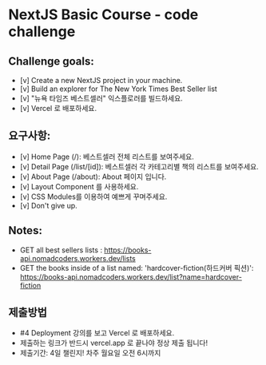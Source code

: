 # NextJS Basic Course - code challenge

## Challenge goals:
- [v] Create a new NextJS project in your machine.
- [v] Build an explorer for The New York Times Best Seller list
- [v] "뉴욕 타임즈 베스트셀러" 익스플로러를 빌드하세요.
- [v] Vercel 로 배포하세요.

## 요구사항:
- [v] Home Page (/): 베스트셀러 전체 리스트를 보여주세요.
- [v] Detail Page (/list/[id]): 베스트셀러 각 카테고리별 책의 리스트를 보여주세요.
- [v] About Page (/about): About 페이지 입니다.
- [v] Layout Component 를 사용하세요.
- [v] CSS Modules를 이용하여 예쁘게 꾸며주세요.
- [v] Don't give up.

## Notes:
- GET all best sellers lists : https://books-api.nomadcoders.workers.dev/lists
- GET the books inside of a list named: 'hardcover-fiction(하드커버 픽션)': https://books-api.nomadcoders.workers.dev/list?name=hardcover-fiction

## 제출방법
- #4 Deployment 강의를 보고 Vercel 로 배포하세요.
- 제출하는 링크가 반드시 vercel.app 로 끝나야 정상 제출 됩니다!
- 제출기간: 4일 챌린지! 차주 월요일 오전 6시까지
